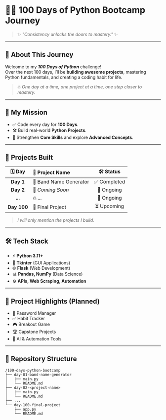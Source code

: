 # 🐍🚀 100 Days of Python Bootcamp Journey

> ✨ *"Consistency unlocks the doors to mastery."* ✨

---

## 🧠 About This Journey

Welcome to my **_100 Days of Python_** challenge!  
Over the next 100 days, I’ll be **building awesome projects**, mastering Python fundamentals, and creating a coding habit for life.

> 🔥 _One day at a time, one project at a time, one step closer to mastery._

---

## 🎯 My Mission

- ✅ Code every day for **100 Days**.
- 🛠️ Build real-world **Python Projects**.
- 🧩 Strengthen **Core Skills** and explore **Advanced Concepts**.

---

## 📅 Projects Built

| 🗓️ Day  | 🚀 Project Name               | 🛠️ Status    |
|:-------:|:------------------------------|:------------:|
| **Day 1** | 🎸 Band Name Generator         | ✅ Completed  |
| **Day 2** | 🚧 _Coming Soon_               | 🔄 Ongoing    |
| **...**  | 🔥 _..._                        | 🔄 Ongoing    |
| **Day 100** | 🎯 Final Project             | ⏳ Upcoming   |

> _I will only mention the projects I build._

---

## 🛠️ Tech Stack

- ⚡ **Python 3.11+**
- 🎨 **Tkinter** (GUI Applications)
- 🌐 **Flask** (Web Development)
- 📊 **Pandas, NumPy** (Data Science)
- ⚙️ **APIs, Web Scraping, Automation**

---

## 🧩 Project Highlights (Planned)

- 🔐 Password Manager
- ✅ Habit Tracker
- 🎮 Breakout Game
- 🏆 Capstone Projects
- 🤖 AI & Automation Tools

---

## 📂 Repository Structure

```plaintext
/100-days-python-bootcamp
├── day-01-band-name-generator
│   ├── main.py
│   └── README.md
├── day-02-<project-name>
│   ├── main.py
│   └── README.md
├── ...
└── day-100-final-project
    ├── app.py
    └── README.md
